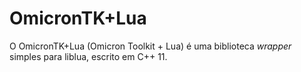 # OmicronTK+Lua
O OmicronTK+Lua (Omicron Toolkit + Lua) é uma biblioteca *wrapper* simples para liblua, escrito em C++ 11.
